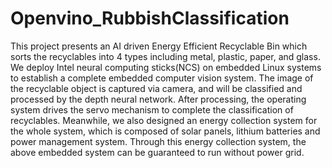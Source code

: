 # Openvino_RubbishClassification
This project presents an AI driven Energy Efficient Recyclable Bin which sorts the recyclables into 4 types including metal, plastic, paper, and glass. We deploy Intel neural computing sticks(NCS) on embedded Linux systems to establish a complete embedded computer vision system. The image of the recyclable object is captured via camera, and will be classified and processed by the depth neural network. After processing, the operating system drives the servo mechanism to complete the classification of recyclables. Meanwhile, we also designed an energy collection system for the whole system, which is composed of solar panels, lithium batteries and power management system. Through this energy collection system, the above embedded system can be guaranteed to run without power grid.
